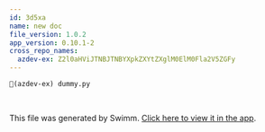 ```yaml
---
id: 3d5xa
name: new doc
file_version: 1.0.2
app_version: 0.10.1-2
cross_repo_names:
  azdev-ex: Z2l0aHViJTNBJTNBYXpkZXYtZXglM0ElM0Fla2V5ZGFy
---
```


`📄(azdev-ex) dummy.py`

<br/>

This file was generated by Swimm. [Click here to view it in the app](http://localhost:5000/repos/Z2l0aHViJTNBJTNBdDElM0ElM0FlcmFuLXN3aW1t/docs/3d5xa).